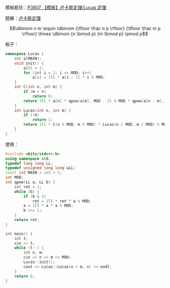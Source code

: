 模板题目：[P3807 【模板】卢卡斯定理/Lucas 定理](https://www.luogu.com.cn/problem/P3807)

题解：[卢卡斯定理](https://oi-wiki.org/math/number-theory/lucas/)

$$\dbinom n m \equiv \dbinom {\lfloor \frac n p \rfloor} {\lfloor \frac m p \rfloor} \times \dbinom {n \bmod p} {m \bmod p} \pmod p$$

板子：

```cpp
namespace Lucas {
    int a[MAXN];
    void init() {
        a[0] = 1;
        for (int i = 1; i <= MOD; i++)
            a[i] = 1ll * a[i - 1] * i % MOD;
    }
    int C(int n, int m) {
        if (m > n)
            return 0;
        return 1ll * a[n] * qpow(a[m], MOD - 2) % MOD * qpow(a[n - m], MOD - 2) % MOD;
    }
    int Lucas(int n, int m) {
        if (!m)
            return 1;
        return 1ll * C(n % MOD, m % MOD) * Lucas(n / MOD, m / MOD) % MOD;
    }
}
```

使用：

```cpp
#include <bits/stdc++.h>
using namespace std;
typedef long long LL;
typedef unsigned long long uLL;
const int MAXN = 1e5 + 5;
int MOD;
int qpow(LL a, LL b) {
    int ret = 1;
    while (b) {
        if (b & 1)
            ret = 1ll * ret * a % MOD;
        a = 1ll * a * a % MOD;
        b >>= 1;
    }
    return ret;
}

int main() {
    int t;
    cin >> t;
    while (t--) {
        int n, m;
        cin >> n >> m >> MOD;
        Lucas::init();
        cout << Lucas::Lucas(n + m, n) << endl;
    }
    return 0;
}
```